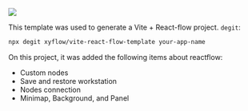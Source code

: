 ![](https://github.com/xyflow/web/blob/main/assets/codesandbox-header-ts.png?raw=true)

This template was used to generate a Vite + React-flow project. `degit`:
```bash
npx degit xyflow/vite-react-flow-template your-app-name
```

On this project, it was added the following items about reactflow:
 - Custom nodes
 - Save and restore workstation
 - Nodes connection
 - Minimap, Background, and Panel
